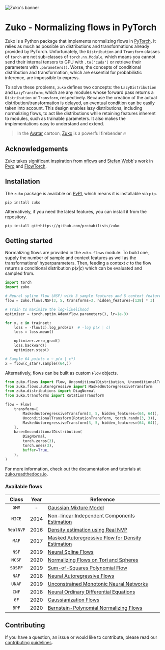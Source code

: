 ![Zuko's banner](https://raw.githubusercontent.com/probabilists/zuko/master/docs/images/banner.svg)

# Zuko - Normalizing flows in PyTorch

Zuko is a Python package that implements normalizing flows in [PyTorch](https://pytorch.org). It relies as much as possible on distributions and transformations already provided by PyTorch. Unfortunately, the `Distribution` and `Transform` classes of `torch` are not sub-classes of `torch.nn.Module`, which means you cannot send their internal tensors to GPU with `.to('cuda')` or retrieve their parameters with `.parameters()`. Worse, the concepts of conditional distribution and transformation, which are essential for probabilistic inference, are impossible to express.

To solve these problems, `zuko` defines two concepts: the `LazyDistribution` and `LazyTransform`, which are any modules whose forward pass returns a `Distribution` or `Transform`, respectively. Because the creation of the actual distribution/transformation is delayed, an eventual condition can be easily taken into account. This design enables lazy distributions, including normalizing flows, to act like distributions while retaining features inherent to modules, such as trainable parameters. It also makes the implementations easy to understand and extend.

> In the [Avatar](https://wikipedia.org/wiki/Avatar:_The_Last_Airbender) cartoon, [Zuko](https://wikipedia.org/wiki/Zuko) is a powerful firebender 🔥

## Acknowledgements

Zuko takes significant inspiration from [nflows](https://github.com/bayesiains/nflows) and [Stefan Webb](https://github.com/stefanwebb)'s work in [Pyro](https://github.com/pyro-ppl/pyro) and [FlowTorch](https://github.com/facebookincubator/flowtorch).

## Installation

The `zuko` package is available on [PyPI](https://pypi.org/project/zuko), which means it is installable via `pip`.

```
pip install zuko
```

Alternatively, if you need the latest features, you can install it from the repository.

```
pip install git+https://github.com/probabilists/zuko
```

## Getting started

Normalizing flows are provided in the `zuko.flows` module. To build one, supply the number of sample and context features as well as the transformations' hyperparameters. Then, feeding a context $c$ to the flow returns a conditional distribution $p(x | c)$ which can be evaluated and sampled from.

```python
import torch
import zuko

# Neural spline flow (NSF) with 3 sample features and 5 context features
flow = zuko.flows.NSF(3, 5, transforms=3, hidden_features=[128] * 3)

# Train to maximize the log-likelihood
optimizer = torch.optim.Adam(flow.parameters(), lr=1e-3)

for x, c in trainset:
    loss = -flow(c).log_prob(x)  # -log p(x | c)
    loss = loss.mean()

    optimizer.zero_grad()
    loss.backward()
    optimizer.step()

# Sample 64 points x ~ p(x | c*)
x = flow(c_star).sample((64,))
```

Alternatively, flows can be built as custom `Flow` objects.

```python
from zuko.flows import Flow, UnconditionalDistribution, UnconditionalTransform
from zuko.flows.autoregressive import MaskedAutoregressiveTransform
from zuko.distributions import DiagNormal
from zuko.transforms import RotationTransform

flow = Flow(
    transform=[
        MaskedAutoregressiveTransform(3, 5, hidden_features=(64, 64)),
        UnconditionalTransform(RotationTransform, torch.randn(3, 3)),
        MaskedAutoregressiveTransform(3, 5, hidden_features=(64, 64)),
    ],
    base=UnconditionalDistribution(
        DiagNormal,
        torch.zeros(3),
        torch.ones(3),
        buffer=True,
    ),
)
```

For more information, check out the documentation and tutorials at [zuko.readthedocs.io](https://zuko.readthedocs.io).

### Available flows

| Class     | Year | Reference |
|:---------:|:----:|-----------|
| `GMM`     | -    | [Gaussian Mixture Model](https://wikipedia.org/wiki/Mixture_model#Gaussian_mixture_model) |
| `NICE`    | 2014 | [Non-linear Independent Components Estimation](https://arxiv.org/abs/1410.8516) |
| `RealNVP` | 2016 | [Density estimation using Real NVP](https://arxiv.org/abs/1605.08803) |
| `MAF`     | 2017 | [Masked Autoregressive Flow for Density Estimation](https://arxiv.org/abs/1705.07057) |
| `NSF`     | 2019 | [Neural Spline Flows](https://arxiv.org/abs/1906.04032) |
| `NCSF`    | 2020 | [Normalizing Flows on Tori and Spheres](https://arxiv.org/abs/2002.02428) |
| `SOSPF`   | 2019 | [Sum-of-Squares Polynomial Flow](https://arxiv.org/abs/1905.02325) |
| `NAF`     | 2018 | [Neural Autoregressive Flows](https://arxiv.org/abs/1804.00779) |
| `UNAF`    | 2019 | [Unconstrained Monotonic Neural Networks](https://arxiv.org/abs/1908.05164) |
| `CNF`     | 2018 | [Neural Ordinary Differential Equations](https://arxiv.org/abs/1806.07366) |
| `GF`      | 2020 | [Gaussianization Flows](https://arxiv.org/abs/2003.01941) |
| `BPF`     | 2020 | [Bernstein-Polynomial Normalizing Flows](https://arxiv.org/abs/2004.00464) |

## Contributing

If you have a question, an issue or would like to contribute, please read our [contributing guidelines](https://github.com/probabilists/zuko/blob/master/CONTRIBUTING.md).
